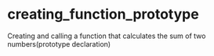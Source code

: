 # creating_function_prototype
Creating and calling a function that calculates the sum of two numbers(prototype declaration)
